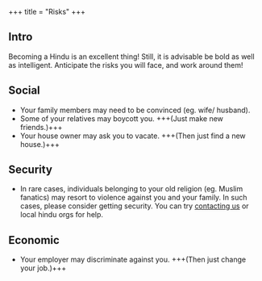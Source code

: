 +++
title = "Risks"
+++

## Intro
Becoming a Hindu is an excellent thing! Still, it is advisable be bold as well as intelligent. Anticipate the risks you will face, and work around them!

## Social
- Your family members may need to be convinced (eg. wife/ husband).
- Some of your relatives may boycott you. +++(Just make new friends.)+++
- Your house owner may ask you to vacate. +++(Then just find a new house.)+++


## Security
- In rare cases, individuals belonging to your old religion (eg. Muslim fanatics) may resort to violence against you and your family. In such cases, please consider getting security. You can try [contacting us](../../contact/) or local hindu orgs for help.

## Economic
- Your employer may discriminate against you. +++(Then just change your job.)+++


